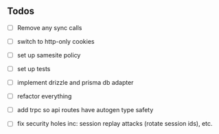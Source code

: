 ## Todos
- [ ] Remove any sync calls
- [ ] switch to http-only cookies
- [ ] set up samesite policy 
- [ ] set up tests 
- [ ] implement drizzle and prisma db adapter 
- [ ] refactor everything
- [ ] add trpc so api routes have autogen type safety
- [ ] fix security holes inc: session replay attacks (rotate session ids), etc.

